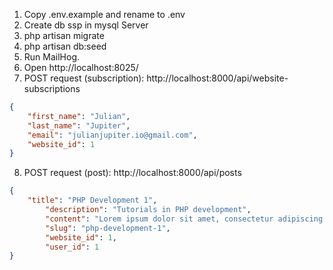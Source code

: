 1. Copy .env.example and rename to .env
2. Create db ssp in mysql Server
3. php artisan migrate
4. php artisan db:seed
5. Run MailHog. 
6. Open http://localhost:8025/ 
7. POST request (subscription): http://localhost:8000/api/website-subscriptions
```json
{
	"first_name": "Julian",
	"last_name": "Jupiter",
	"email": "julianjupiter.io@gmail.com",
	"website_id": 1
}
```
8. POST request (post): http://localhost:8000/api/posts
```JSON
{
	"title": "PHP Development 1",
		"description": "Tutorials in PHP development",
		"content": "Lorem ipsum dolor sit amet, consectetur adipiscing elit, sed do eiusmod tempor incididunt ut labore et dolore magna aliqua. Ut enim ad minim veniam, quis nostrud exercitation ullamco laboris nisi ut aliquip ex ea commodo consequat. Duis aute irure dolor in reprehenderit in voluptate velit esse cillum dolore eu fugiat nulla pariatur. Excepteur sint occaecat cupidatat non proident, sunt in culpa qui officia deserunt mollit anim id est laborum.",
		"slug": "php-development-1",
		"website_id": 1,
		"user_id": 1
}
```